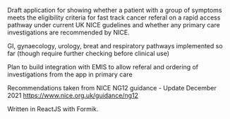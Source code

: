 Draft application for showing whether a patient with a group of symptoms meets the eligibility criteria for fast track cancer referal on a rapid access pathway under current UK NICE gudelines and whether any primary care investigations are recommended by NICE.

GI, gynaecology, urology, breat and respiratory pathways implemented so far (though require further checking before clinical use)

Plan to build integration with EMIS  to allow referal and ordering of investigations from the app in primary care

Recommendations taken from NICE NG12 guidance - Update December 2021  https://www.nice.org.uk/guidance/ng12

Written in ReactJS with Formik.



